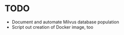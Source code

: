 # TODO

- Document and automate Milvus database population
- Script out creation of Docker image, too
